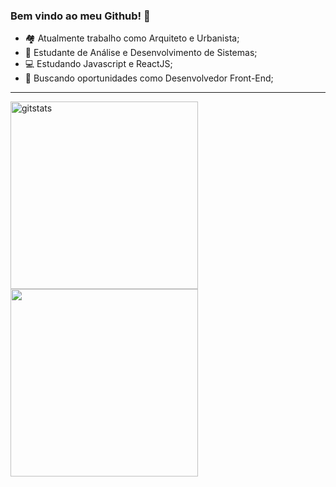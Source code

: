 ### Bem vindo ao meu Github! 👋

- 🏘️ Atualmente trabalho como Arquiteto e Urbanista;
- 📒 Estudante de Análise e Desenvolvimento de Sistemas;
- 💻 Estudando Javascript e ReactJS;
- 🔎 Buscando oportunidades como Desenvolvedor Front-End;

<hr>

<div align="left">
   <img width="300px" alt=gitstats src="https://github-readme-stats.vercel.app/api?username=lucascapoani&hide=issues,contribs&count_private=true&theme=github_dark"
</div>

<div align="left">
  <img width="300px" src="https://github-readme-stats.vercel.app/api/top-langs/?username=lucascapoani&langs_count=8&layout=compact&theme=github_dark"/>
</div>
  

